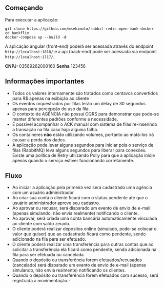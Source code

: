 ## Começando
Para executar a aplicação:

```
git clone https://github.com/msekimoto/rabbit-redis-open-bank-docker
cd bankflix
docker-compose up --build -d
```

A aplicação angular (front-end) poderá ser acessada através do endpoint `http://localhost:1818/` e a api (back-end) pode ser acessada via endpoint `http://localhost:1717/`.

**CNPJ:** 03569262000160
**Senha** 123456

## Informações importantes
- Todos os valores internamente são tratados como centavos convertidos para R$ apenas na exibição ao cliente
- Os eventos orquestrados por filas terão um delay de 30 segundos apenas para percepção do uso da fila.
- O contexto de AGÊNCIA não possui CQRS para demonstrar que pode-se manter diferentes padrões conforme a necessidade.
- É possível acompanhar o ACK manual com sistema de filas re-inserindo a transação na fila caso haja alguma falha.
- Os containeres **não** estão utilizando volumes, portanto ao matá-los irá causar a perda dos dados.
- A aplicação pode levar alguns segundos para iniciar pois o serviço de filas (RabbitMQ) leva alguns segundos para liberar para conexões. Existe uma política de Retry utilizando Polly para que a aplicação inicie apenas quando o serviço estiver funcionando corretamente.

## Fluxo
- Ao iniciar a aplicação pela primeira vez será cadastrado uma agência com um usuário administrador
- Ao criar sua conta o cliente ficará com o status pendente até que o usuário administrador aprove seu cadastro.
- Ao aprovar ou recusar, será disparado um evento de envio de e-mail (apenas simulando, não envia realmente) notificando o cliente.
- Ao aprovar, será criada uma conta bancária automaticamente vinculada ao cliente com saldo zerado.
- O cliente poderá realizar depositos online (simulado, pode-se colocar o valor que quiser) que ao cadastrado ficará como pendente, sendo adicionado na fila para ser efetuado.
- O cliente poderá realizar uma transferência para outras contas que ao solicitar a transferência ela ficará como pendente, sendo adicionada na fila para ser efetuada ou cancelada.
- Quando o depósito ou transferência forem efetuados/recusados (cancelado) será disparado um evento de envio de e-mail (apenas simulando, não envia realmente) notificando os clientes.
- Quando o depósito ou transferência forem efetuados com sucesso, será registrada a movimentação.-
